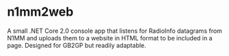 # n1mm2web
A small .NET Core 2.0 console app that listens for RadioInfo datagrams from N1MM and uploads them to a website in HTML format to be included in a page. Designed for GB2GP but readily adaptable.
